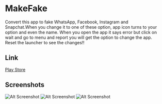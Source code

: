 # MakeFake 
Convert this app to fake WhatsApp, Facebook, Instagram and Snapchat.When you change it to one of these option, app icon turns to your option and even the name. When you open the app it says error but click on wait and go to menu and report you will get the option to change the app. Reset the launcher to see the changes!!

## Link
[Play Store](https://play.google.com/store/apps/details?id=com.shashankbhat.makefake)

## Screenshots
![Alt Screenshot](https://user-images.githubusercontent.com/32893605/57507357-234c6b00-731c-11e9-8602-4f734192d7ef.png?raw=true)
![Alt Screenshot](https://user-images.githubusercontent.com/32893605/57507356-234c6b00-731c-11e9-80b4-f8126955c9d0.png?raw=true)
![Alt Screenshot](https://user-images.githubusercontent.com/32893605/57507358-234c6b00-731c-11e9-825d-e6f24aebbc66.png?raw=true)

